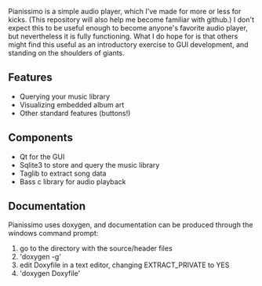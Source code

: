 Pianissimo is a simple audio player, which I've made for more or less for kicks. (This repository 
will also help me become familiar with github.) I don't expect this to be useful enough to become 
anyone's favorite audio player, but nevertheless it is fully functioning.  What I do hope for 
is that others might find this useful as an introductory exercise to GUI development, and standing 
on the shoulders of giants.    

## Features
* Querying your music library
* Visualizing embedded album art 
* Other standard features (buttons!)

## Components
* Qt for the GUI
* Sqlite3 to store and query the music library
* Taglib to extract song data
* Bass c library for audio playback

## Documentation

Pianissimo uses doxygen, and documentation can be produced through the windows command prompt:

1. go to the directory with the source/header files
2. 'doxygen -g' 
3. edit Doxyfile in a text editor, changing EXTRACT_PRIVATE to YES
4. 'doxygen Doxyfile'
